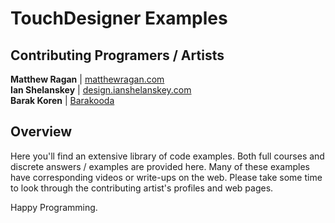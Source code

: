 # TouchDesigner Examples #

## Contributing Programers / Artists ##

**Matthew Ragan** | [ matthewragan.com](http://matthewragan.com)  
**Ian Shelanskey** | [design.ianshelanskey.com](http://design.ianshelanskey.com)  
**Barak Koren** | [Barakooda](https://barakooda3d.wordpress.com/2015/04/01/touchdesigner-barakooda-examples-i/)

## Overview ##

Here  you'll find an extensive library of code examples. Both full courses and discrete answers / examples are provided here. Many of these examples have corresponding videos or write-ups on the web. Please take some time to look through the contributing artist's profiles and web pages.

Happy Programming.